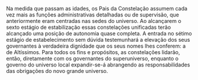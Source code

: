 ﻿Na medida que passam as idades, os Pais da Constelação assumem cada vez mais as funções administrativas detalhadas ou de supervisão, que anteriormente eram centradas nas sedes do universo. Ao alcançarem o sexto estágio de estabilização essas constelações unificadas terão alcançado uma posição de autonomia quase completa. A entrada no sétimo estágio de estabelecimento sem dúvida testemunhará a elevação dos seus governantes à verdadeira dignidade que os seus nomes lhes conferem: a de Altíssimos. Para todos os fins e propósitos, as constelações lidarão, então, diretamente com os governantes do superuniverso, enquanto o governo do universo local expandir-se-á abrangendo as responsabilidades das obrigações do novo grande universo.